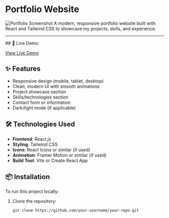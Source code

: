 # Portfolio Website


![Portfolio Screenshot](./![portfolio](https://github.com/user-attachments/assets/845f368c-8bd3-479d-9f3a-081c54ad1a5f)) <!-- Replace with your actual image path -->
A modern, responsive portfolio website built with React and Tailwind CSS to showcase my projects, skills, and experience.
<hr/>
## 🚀 Live Demo

[View Live Demo](https://scriptism.github.io/scriptism.tech_portfolio/) <!-- Replace with your actual URL -->

## ✨ Features

- Responsive design (mobile, tablet, desktop)
- Clean, modern UI with smooth animations
- Project showcase section
- Skills/technologies section
- Contact form or information
- Dark/light mode (if applicable)

## 🛠️ Technologies Used

- **Frontend**: React.js
- **Styling**: Tailwind CSS
- **Icons**: React Icons or similar (if used)
- **Animation**: Framer Motion or similar (if used)
- **Build Tool**: Vite or Create React App

## 📦 Installation

To run this project locally:

1. Clone the repository:
   ```bash
   git clone https://github.com/your-username/your-repo.git
